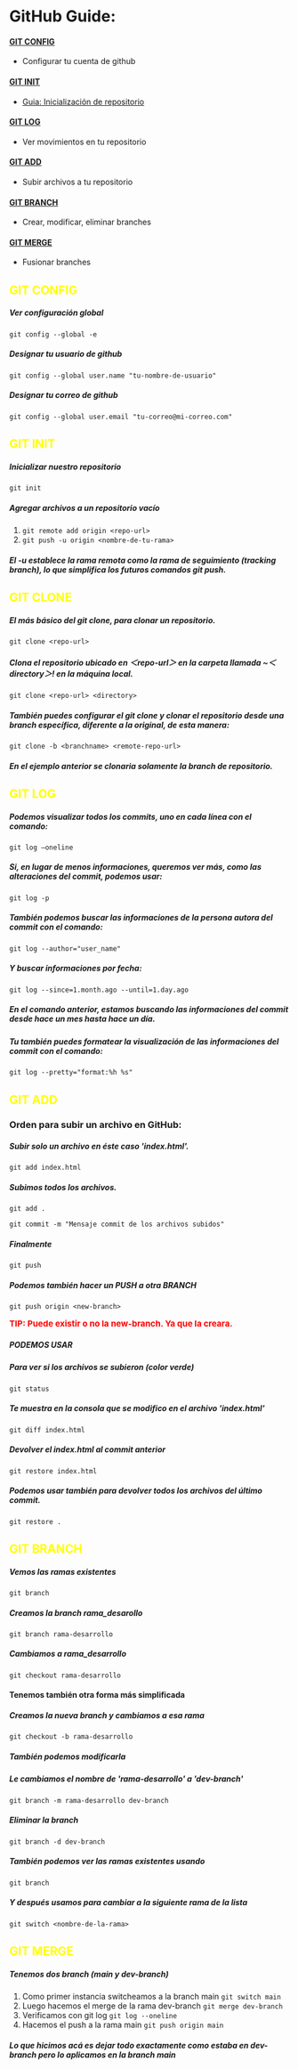# GitHub Guide:

#### [GIT CONFIG](#git-config)
- Configurar tu cuenta de github
#### [GIT INIT](#git-init)
- [Guia: Inicialización de repositorio](https://www.aluracursos.com/blog/iniciando-repositorio-con-git)
#### [GIT LOG](#git-log)
- Ver movimientos en tu repositorio
#### [GIT ADD](#git-add)
- Subir archivos a tu repositorio
#### [GIT BRANCH](#git-branch)
- Crear, modificar, eliminar branches
#### [GIT MERGE](#git-merge)
- Fusionar branches


## <span style="color:yellow"> GIT CONFIG </span>
##### Ver configuración global
``git config --global -e ``
##### Designar tu usuario de github
``git config --global user.name "tu-nombre-de-usuario"``
##### Designar tu correo de github
``git config --global user.email "tu-correo@mi-correo.com"``

## <span style="color:yellow">GIT INIT
##### Inicializar nuestro repositorio
``git init``

##### Agregar archivos a un repositorio vacío
1. ``git remote add origin <repo-url>``
2. ``git push -u origin <nombre-de-tu-rama>``
##### El -u establece la rama remota como la rama de seguimiento (tracking branch), lo que simplifica los futuros comandos git push.


## <span style="color:yellow">GIT CLONE
##### El más básico del git clone, para clonar un repositorio.
``
git clone <repo-url>
``

##### Clona el repositorio ubicado en ＜repo-url＞ en la carpeta llamada ~＜directory＞! en la máquina local.
``
git clone <repo-url> <directory>
``

##### También puedes configurar el git clone y clonar el repositorio desde una branch específica, diferente a la original, de esta manera:
``
git clone -b <branchname> <remote-repo-url>
``
##### En el ejemplo anterior se clonaria solamente la branch <branchname> de repositorio. 



## <span style="color:yellow">GIT LOG

##### Podemos visualizar todos los commits, uno en cada línea con el comando:
``git log –oneline``

##### Si, en lugar de menos informaciones, queremos ver más, como las alteraciones del commit, podemos usar:
``git log -p``

##### También podemos buscar las informaciones de la persona autora del commit con el comando:
``git log --author="user_name"``

##### Y buscar informaciones por fecha:
``git log --since=1.month.ago --until=1.day.ago``
##### En el comando anterior, estamos buscando las informaciones del commit desde hace un mes hasta hace un día.

##### Tu también puedes formatear la visualización de las informaciones del commit con el comando:
``git log --pretty="format:%h %s"``
 

## <span style="color:yellow">GIT ADD
### Orden para subir un archivo en GitHub:

##### Subir solo un archivo en éste caso 'index.html'.
``git add index.html`` 


##### Subimos todos los archivos.
``git add .``

``git commit -m "Mensaje commit de los archivos subidos"``
 
##### Finalmente 
``git push ``

##### Podemos también hacer un PUSH a otra BRANCH
``git push origin <new-branch>``

<span style="color:red; font-size: 15px; font-weight: bold;">  TIP: Puede existir o no la new-branch. Ya que la creara.
 
##### PODEMOS USAR 
##### Para ver si los archivos se subieron (color verde)
`` git status ``

##### Te muestra en la consola que se modifico en el archivo 'index.html'
``git diff index.html``

##### Devolver el index.html al commit anterior
``git restore index.html``

##### Podemos usar también para devolver todos los archivos del último commit.
``git restore . ``
 

## <span style="color:yellow">GIT BRANCH
##### Vemos las ramas existentes
``git branch``


##### Creamos la branch rama_desarollo
``git branch rama-desarrollo``


##### Cambiamos a rama_desarrollo
``git checkout rama-desarrollo``


#### Tenemos también otra forma más simplificada

##### Creamos la nueva branch y cambiamos a esa rama
``git checkout -b rama-desarrollo``


##### También podemos modificarla
##### Le cambiamos el nombre de 'rama-desarrollo' a 'dev-branch'
``git branch -m rama-desarrollo dev-branch``


##### Eliminar la branch
``git branch -d dev-branch``
##### También podemos ver las ramas existentes usando 
``git branch``
##### Y después usamos para cambiar a la siguiente rama de la lista 
``git switch <nombre-de-la-rama>``

## <span style="color:yellow">GIT MERGE

##### Tenemos dos branch (main y dev-branch)
1. Como primer instancia switcheamos a la branch main
``git switch main``
2. Luego hacemos el merge de la rama dev-branch
``git merge dev-branch``
3. Verificamos con git log
``git log --oneline``
4. Hacemos el push a la rama main
``git push origin main``

##### Lo que hicimos acá es dejar todo exactamente como estaba en dev-branch pero lo aplicamos en la branch main
